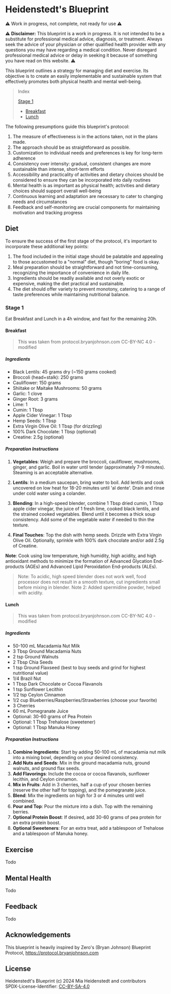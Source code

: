 # Heidenstedt's Blueprint

⚠️ Work in progress, not complete, not ready for use ⚠️

⚠️ **Disclaimer:** This blueprint is a work in progress. It is not intended to be a substitute for professional medical advice, diagnosis, or treatment. Always seek the advice of your physician or other qualified health provider with any questions you may have regarding a medical condition. Never disregard professional medical advice or delay in seeking it because of something you have read on this website. ⚠️

This blueprint outlines a strategy for managing diet and exercise. Its objective is to create an easily implementable and sustainable system that effectively promotes both physical health and mental well-being.

> Index
> 
> [Stage 1](#stage-1)
> - [Breakfast](#breakfast)
> - [Lunch](#lunch)
> 


The following presumptions guide this blueprint's protocol:
1. The measure of effectiveness is in the actions taken, not in the plans made.
2. The approach should be as straightforward as possible.
3. Customization to individual needs and preferences is key for long-term adherence
4. Consistency over intensity: gradual, consistent changes are more sustainable than intense, short-term efforts
5. Accessibility and practicality of activities and dietary choices should be considered to ensure they can be incorporated into daily routines
6. Mental health is as important as physical health; activities and dietary choices should support overall well-being
7. Continuous learning and adaptation are necessary to cater to changing needs and circumstances
8. Feedback and self-monitoring are crucial components for maintaining motivation and tracking progress

## Diet

To ensure the success of the first stage of the protocol, it's important to incorporate these additional key points:

1. The food included in the initial stage should be palatable and appealing to those accustomed to a "normal" diet, though "boring" food is okay.
2. Meal preparation should be straightforward and not time-consuming, recognizing the importance of convenience in daily life.
3. Ingredients should be readily available and not overly exotic or expensive, making the diet practical and sustainable.
4. The diet should offer variety to prevent monotony, catering to a range of taste preferences while maintaining nutritional balance.

### Stage 1

Eat Breakfast and Lunch in a 4h window, and fast for the remaining 20h.

#### Breakfast

> This was taken from protocol.bryanjohnson.com CC-BY-NC 4.0 - modified

##### Ingredients
- Black Lentils: 45 grams dry (~150 grams cooked)
- Broccoli (head+stalk): 250 grams
- Cauliflower: 150 grams
- Shiitake or Maitake Mushrooms: 50 grams
- Garlic: 1 clove
- Ginger Root: 3 grams
- Lime: 1
- Cumin: 1 Tbsp
- Apple Cider Vinegar: 1 Tbsp
- Hemp Seeds: 1 Tbsp
- Extra Virgin Olive Oil: 1 Tbsp (for drizzling)
- 100% Dark Chocolate: 1 Tbsp (optional)
- Creatine: 2.5g (optional)

##### Preparation Instructions
1. **Vegetables**: Weigh and prepare the broccoli, cauliflower, mushrooms, ginger, and garlic. Boil in water until tender (approximately 7-9 minutes). Steaming is an acceptable alternative. 
   
2. **Lentils**: In a medium saucepan, bring water to boil. Add lentils and cook uncovered on low heat for 18-20 minutes until 'al dente'. Drain and rinse under cold water using a colander.

3. **Blending**: In a high-speed blender, combine 1 Tbsp dried cumin, 1 Tbsp apple cider vinegar, the juice of 1 fresh lime, cooked black lentils, and the strained cooked vegetables. Blend until it becomes a thick soup consistency. Add some of the vegetable water if needed to thin the texture.

4. **Final Touches**: Top the dish with hemp seeds. Drizzle with Extra Virgin Olive Oil. Optionally, sprinkle with 100% dark chocolate and/or add 2.5g of Creatine.

**Note**: Cook using low temperature, high humidity, high acidity, and high antioxidant methods to minimize the formation of Advanced Glycation End-products (AGEs) and Advanced Lipid Peroxidation End-products (ALEs).

> Note: To acidic, high speed blender does not work well, food processor does not result in a smooth texture, cut ingredients small before mixing in blender.
> Note 2: Added spermidine powder, helped with acidity.

#### Lunch

> This was taken from protocol.bryanjohnson.com CC-BY-NC 4.0 - modified

##### Ingredients
- 50-100 mL Macadamia Nut Milk
- 3 Tbsp Ground Macadamia Nuts
- 2 tsp Ground Walnuts
- 2 Tbsp Chia Seeds
- 1 tsp Ground Flaxseed (best to buy seeds and grind for highest nutritional value)
- 1/4 Brazil Nut
- 1 Tbsp Dark Chocolate or Cocoa Flavanols
- 1 tsp Sunflower Lecithin
- 1/2 tsp Ceylon Cinnamon
- 1/2 cup Blueberries/Raspberries/Strawberries (choose your favorite)
- 3 Cherries
- 60 mL Pomegranate Juice
- Optional: 30-60 grams of Pea Protein
- Optional: 1 Tbsp Trehalose (sweetener)
- Optional: 1 Tbsp Manuka Honey

##### Preparation Instructions
1. **Combine Ingredients**: Start by adding 50-100 mL of macadamia nut milk into a mixing bowl, depending on your desired consistency.
2. **Add Nuts and Seeds**: Mix in the ground macadamia nuts, ground walnuts, and ground flax seeds.
3. **Add Flavorings**: Include the cocoa or cocoa flavanols, sunflower lecithin, and Ceylon cinnamon.
4. **Mix in Fruits**: Add in 3 cherries, half a cup of your chosen berries (reserve the other half for topping), and the pomegranate juice.
5. **Blend**: Mix the ingredients on high for 3 or 4 minutes until well combined.
6. **Pour and Top**: Pour the mixture into a dish. Top with the remaining berries.
7. **Optional Protein Boost**: If desired, add 30-60 grams of pea protein for an extra protein boost.
8. **Optional Sweeteners**: For an extra treat, add a tablespoon of Trehalose and a tablespoon of Manuka honey.




## Exercise

Todo

## Mental Health

Todo

## Feedback

Todo

## Acknowledgements
This blueprint is heavily inspired by Zero's (Bryan Johnson) Blueprint Protocol, https://protocol.bryanjohnson.com

## License
Heidenstedt's Blueprint (c) 2024 Mia Heidenstedt and contributors  
SPDX-License-Identifier:  [CC-BY-SA-4.0](https://creativecommons.org/licenses/by-sa/4.0/)